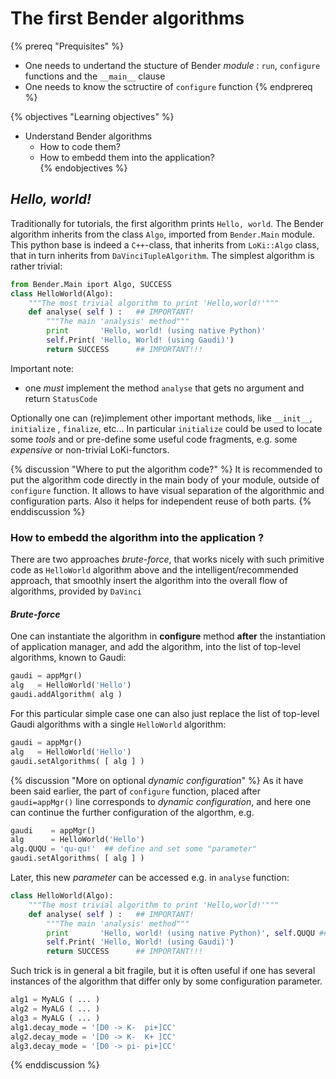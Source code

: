 # The first Bender algorithms 

{% prereq "Prequisites" %}
* One needs to undertand the stucture of Bender _module_ : `run`, `configure` functions 
and the `__main__` clause
* One needs to know the sctructire of `configure` function
{% endprereq %}

{% objectives "Learning objectives" %}
* Understand Bender algorithms
  * How to code them?
  * How to embedd them into the application?  
{% endobjectives %}


## _Hello, world!_ 

Traditionally for tutorials, the first algorithm prints `Hello, world`. 
The Bender algorithm inherits from the class `Algo`,  imported from `Bender.Main` module.
This python base is indeed a `C++`-class, that inherits from 
`LoKi::Algo` class, that in turn inherits from `DaVinciTupleAlgorithm`. 
The simplest algorithm is rather trivial:
```python
from Bender.Main iport Algo, SUCCESS 
class HelloWorld(Algo):
    """The most trivial algorithm to print 'Hello,world!'"""
    def analyse( self ) :   ## IMPORTANT! 
        """The main 'analysis' method"""        
        print       'Hello, world! (using native Python)'
        self.Print( 'Hello, World! (using Gaudi)')
        return SUCCESS      ## IMPORTANT!!! 
```
Important note:
 - one _must_ implement the method `analyse` that gets no argument and return `StatusCode`

Optionally one can (re)implement other important methods, like `__init__`,
`initialize` , `finalize`, etc...
In particular `initialize` could be used to locate some _tools_ and or pre-define some
useful code  fragments, e.g. some _expensive_ or non-trivial LoKi-functors.


{% discussion "Where to put the algorithm code?" %}
It is recommended to put the algorithm code directly in the main body of your module, 
outside of `configure` function. It allows to have visual separation of 
the algorithmic and configuration parts.  Also it helps for independent reuse of both parts. 
{% enddiscussion %}

### How to embedd the algorithm into the application ?

There are two approaches _brute-force_, that works nicely with such primitive code 
as `HelloWorld` algorithm above and the intelligent/recommended approach, that smoothly insert the algorithm into the overall flow of algorithms, provided by `DaVinci`

#### _Brute-force_

One can instantiate the algorithm in __configure__ method  **after** the instantiation of application manager, 
and add the algorithm, into the list of top-level algorithms, known to Gaudi:
```python
gaudi = appMgr() 
alg   = HelloWorld('Hello')
gaudi.addAlgorithm( alg )  
```
For this particular simple case one can also just replace the list of top-level Gaudi algorithms 
with a single `HelloWorld` algorithm:
```python
gaudi = appMgr() 
alg   = HelloWorld('Hello')
gaudi.setAlgorithms( [ alg ] )  
```
{% discussion "More on optional _dynamic configuration_" %}
As it have been said earlier, the part of `configure` function, placed after `gaudi=appMgr()` line corresponds 
to _dynamic configuration_, and here one can continue the further configuration of the algorthm, e.g. 
```python
gaudi    = appMgr() 
alg      = HelloWorld('Hello')
alg.QUQU = 'qu-qu!'  ## define and set some "parameter" 
gaudi.setAlgorithms( [ alg ] )  
```
Later, this new _parameter_ can be accessed e.g. in `analyse` function:
```python
class HelloWorld(Algo):
    """The most trivial algorithm to print 'Hello,world!'"""
    def analyse( self ) :   ## IMPORTANT! 
        """The main 'analysis' method"""        
        print       'Hello, world! (using native Python)', self.QUQU ## use "parameter"
        self.Print( 'Hello, World! (using Gaudi)')
        return SUCCESS      ## IMPORTANT!!! 
```

Such trick is in general a bit fragile, but it is often useful if one has 
several instances of the algorithm that differ only by some  configuration parameter.
```python
alg1 = MyALG ( ... ) 
alg2 = MyALG ( ... ) 
alg3 = MyALG ( ... ) 
alg1.decay_mode = '[D0 -> K-  pi+]CC'
alg2.decay_mode = '[D0 -> K-  K+ ]CC'
alg3.decay_mode = '[D0 -> pi- pi+]CC'
```
{% enddiscussion %}


